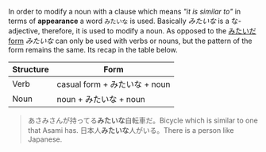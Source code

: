 In order to modify a noun with a clause which means *"it is similar to"* in terms of **appearance** a word `みたいな` is used. Basically *みたいな* is a な-adjective, therefore, it is used to modify a noun. As opposed to the [みたいだ form](82) *みたいな* can only be used with verbs or nouns, but the pattern of the form remains the same. Its recap in the table below.

|Structure|Form|
|-|-|
|Verb|casual form + みたいな + noun|
|Noun|noun + みたいな + noun|

>あさみさんが持ってる**みたいな**自転車だ。Bicycle which is similar to one that Asami has.
>日本人**みたいな**人がいる。There is a person like Japanese.